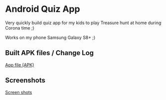 # Android Quiz App

Very quickly build quiz app for my kids to play Treasure hunt at home during Corona time ;)

Works on my phone Samsung Galaxy S8+ ;)

## Built APK files / Change Log
<a href="app/release/Velykos_2020.apk">App file (APK)</a>

## Screenshots
<a href="https://photos.app.goo.gl/hC5mMmE3Z1s1r7PN7">Screen shots</a>